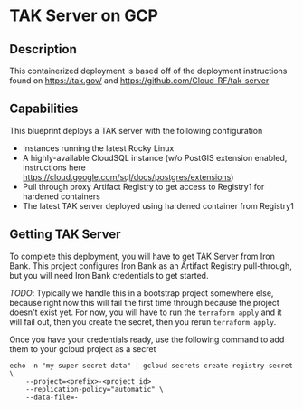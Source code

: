 # TAK Server on GCP

## Description

This containerized deployment is based off of the deployment instructions found on https://tak.gov/ and https://github.com/Cloud-RF/tak-server

## Capabilities

This blueprint deploys a TAK server with the following configuration

* Instances running the latest Rocky Linux
* A highly-available CloudSQL instance (w/o PostGIS extension enabled, instructions here https://cloud.google.com/sql/docs/postgres/extensions)
* Pull through proxy Artifact Registry to get access to Registry1 for hardened containers
* The latest TAK server deployed using hardened container from Registry1

## Getting TAK Server

To complete this deployment, you will have to get TAK Server from Iron Bank. This project configures Iron Bank as an Artifact Registry pull-through, but you will need Iron Bank credentials to get started.

 *TODO*: Typically we handle this in a bootstrap project somewhere else, because right now this will fail the first time through because the project doesn't exist yet. For now, you will have to run the `terraform apply` and it will fail out, then you create the secret, then you rerun `terraform apply`.

Once you have your credentials ready, use the following command to add them to your gcloud project as a secret
```
echo -n "my super secret data" | gcloud secrets create registry-secret \
    --project=<prefix>-<project_id>
    --replication-policy="automatic" \
    --data-file=-
```

